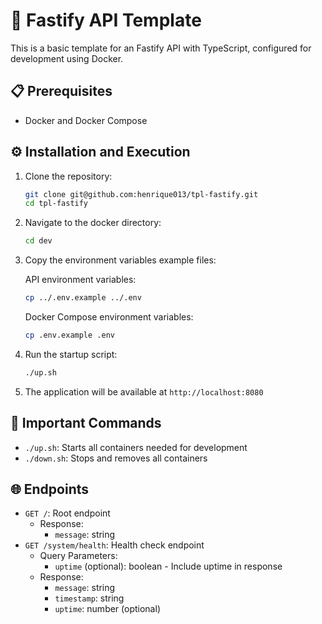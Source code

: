 # 🚀 Fastify API Template

This is a basic template for an Fastify API with TypeScript, configured for development using Docker.

## 📋 Prerequisites

- Docker and Docker Compose

## ⚙️ Installation and Execution

1. Clone the repository:

   ```bash
   git clone git@github.com:henrique013/tpl-fastify.git
   cd tpl-fastify
   ```

2. Navigate to the docker directory:

   ```bash
   cd dev
   ```

3. Copy the environment variables example files:

   API environment variables:

   ```bash
   cp ../.env.example ../.env
   ```

   Docker Compose environment variables:

   ```bash
   cp .env.example .env
   ```

4. Run the startup script:

   ```bash
   ./up.sh
   ```

5. The application will be available at `http://localhost:8080`

## 🔑 Important Commands

- `./up.sh`: Starts all containers needed for development
- `./down.sh`: Stops and removes all containers

## 🌐 Endpoints

- `GET /`: Root endpoint
  - Response:
    - `message`: string
- `GET /system/health`: Health check endpoint
  - Query Parameters:
    - `uptime` (optional): boolean - Include uptime in response
  - Response:
    - `message`: string
    - `timestamp`: string
    - `uptime`: number (optional)
